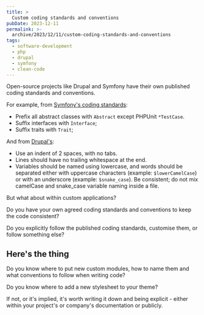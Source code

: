 ```yaml
---
title: >
  Custom coding standards and conventions
pubDate: 2023-12-11
permalink: >-
  archive/2023/12/11/custom-coding-standards-and-conventions
tags:
  - software-development
  - php
  - drupal
  - symfony
  - clean-code
---
```


Open-source projects like Drupal and Symfony have their own published coding standards and conventions.

For example, from [Symfony's coding standards][symfony]:

* Prefix all abstract classes with `Abstract` except PHPUnit `*TestCase`.
* Suffix interfaces with `Interface`;
* Suffix traits with `Trait`;

And from [Drupal's][drupal]:

* Use an indent of 2 spaces, with no tabs.
* Lines should have no trailing whitespace at the end.
* Variables should be named using lowercase, and words should be separated either with uppercase characters (example: `$lowerCamelCase`) or with an underscore (example: `$snake_case`). Be consistent; do not mix camelCase and snake_case variable naming inside a file.

But what about within custom applications?

Do you have your own agreed coding standards and conventions to keep the code consistent?

Do you explicitly follow the published coding standards, customise them, or follow something else?

## Here's the thing

Do you know where to put new custom modules, how to name them and what conventions to follow when writing code?

Do you know where to add a new stylesheet to your theme?

If not, or it's implied, it's worth writing it down and being explicit - either within your project's or company's documentation or publicly.

[drupal]: https://www.drupal.org/docs/develop/standards/php/php-coding-standards
[symfony]: https://symfony.com/doc/current/contributing/code/standards.html
